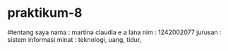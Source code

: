 # praktikum-8
#tentang saya
nama : martina claudia e a lana
nim : 1242002077
jurusan : sistem informasi
minat : teknologi, uang, tidur,
